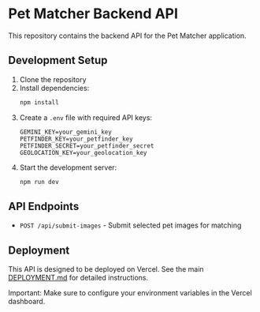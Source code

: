 # Pet Matcher Backend API

This repository contains the backend API for the Pet Matcher application.

## Development Setup

1. Clone the repository
2. Install dependencies:
   ```bash
   npm install
   ```
3. Create a `.env` file with required API keys:
   ```
   GEMINI_KEY=your_gemini_key
   PETFINDER_KEY=your_petfinder_key
   PETFINDER_SECRET=your_petfinder_secret
   GEOLOCATION_KEY=your_geolocation_key
   ```
4. Start the development server:
   ```bash
   npm run dev
   ```

## API Endpoints

- `POST /api/submit-images` - Submit selected pet images for matching

## Deployment

This API is designed to be deployed on Vercel. See the main [DEPLOYMENT.md](../DEPLOYMENT.md) for detailed instructions.

Important: Make sure to configure your environment variables in the Vercel dashboard.